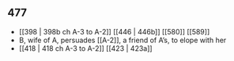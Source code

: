 ## 477
- [[398 | 398b ch A-3 to A-2]] [[446 | 446b]] [[580]] [[589]] 
- B, wife of A, persuades [[A-2]], a friend of A’s, to elope with her
- [[418 | 418 ch A-3 to A-2]] [[423 | 423a]] 

